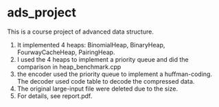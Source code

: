 # ads_project
This is a course project of advanced data structure.

1. It implemented 4 heaps: BinomialHeap, BinaryHeap, FourwayCacheHeap, PairingHeap.
2. I used the 4 heaps to implement a priority queue and did the comparison in heap_benchmark.cpp
3. the encoder used the priority queue to implement a huffman-coding. The decoder used code table to
decode the compressed data.
4. The original large-input file were deleted due to the size.
5. For details, see report.pdf.
